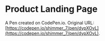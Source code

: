 # Product Landing Page

A Pen created on CodePen.io. Original URL: [https://codepen.io/shimmer_7/pen/dypXOvL](https://codepen.io/shimmer_7/pen/dypXOvL).


